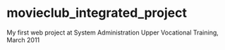 # movieclub_integrated_project
 My first web project at System Administration Upper Vocational Training, March 2011
